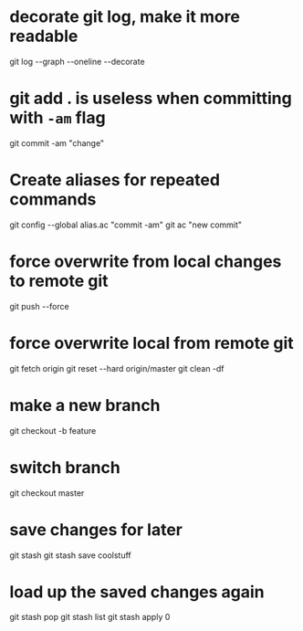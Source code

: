 # decorate git log, make it more readable
git log --graph --oneline --decorate

# git add . is useless when committing with `-am` flag
git commit -am "change"

# Create aliases for repeated commands
git config --global alias.ac "commit -am"
git ac "new commit"

# force overwrite from local changes to remote git
git push --force

# force overwrite local from remote git
git fetch origin
git reset --hard origin/master
git clean -df

# make a new branch
git checkout -b feature

# switch branch
git checkout master

# save changes for later
git stash
git stash save coolstuff

# load up the saved changes again
git stash pop
git stash list
git stash apply 0
